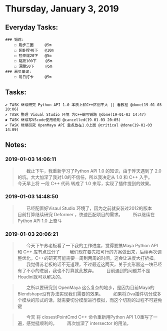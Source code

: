 # Thursday, January 3, 2019

## Everyday Tasks:
    ### 锻炼:
        ☐ 跑步三圈     @5m
        ☐ 俯卧撑40下   @10m
        ☐ 拉伸腿20下   @5m
        ☐ 跳跃100下    @5m
        ☐ 深蹲50下     @5m 
    ### 扇贝单词:
        ☐ 每日打卡     @5m

## Tasks:
    ✔ TASK 继续研究 Python API 1.0 本质上和C++区别不大 || 看教程 @done(19-01-03 20:06)
    ✔ TASK 整理 Visual Studio 环境 为C++编写铺路 @done(19-01-03 14:47)
    ✘ TASK 继续写VScode使用说明 @cancelled(19-01-03 20:05)
    ✔ TASK 继续研究 OpenMaya API 重点放在1.0上面 @critical @done(19-01-03 14:09)

## Notes:

### 2019-01-03 14:06:11
> &emsp;&emsp;截止下午，我重新学习了Python API 1.0 的知识，由于昨天遇到了 2.0 的坑。大大加深了我对1.0的不信任，所以我决定从 1.0 和 C++ 入手。
> &emsp;&emsp;今天早上将 一段 C++ 代码 转成了 1.0 来写，实现了插件提到的效果。

### 2019-01-03 14:48:50
> &emsp;&emsp;已经配置好Visaul Studio 环境了，因为之前就安装过2012的版本
> &emsp;&emsp;目前打算继续研究 Deformer ，快速匹配项目的需求。
> &emsp;&emsp;所以继续在 Python API 1.0 上奋斗

### 2019-01-03 20:06:21
> &emsp;&emsp;今天下午苏老板看了一下我的工作进度，觉得要搞Maya Python API 和 C++ 库有点过分了
> &emsp;&emsp;我们现在要先把可行的方案做出来，后续再次调整优化，C++的研究可能需要一周到两周的时间，这会让进度大打折扣。
> &emsp;&emsp;我觉得苏老板的话不无道理，不过最近这两天，关于变形器这一块已经有了不小的进展，我也不打算就此放弃。
> &emsp;&emsp;目前遇到的问题并不是Houdini就可以解决的。

> &emsp;&emsp;之所以要研究到 OpenMaya 这么复杂的地步，是因为目前Maya的Blendshape没有办法实现我们需要的效果。
> &emsp;&emsp;如果将Ziva插件切分成多个模块的形式的话，就需要切分模型进行模拟，而这个切割的过程不可避免键

> &emsp;&emsp;今天 将 closestPointCmd C++ 命令重新用Python API 1.0重写了一遍，感觉挺顺利的。
> &emsp;&emsp;再次加深了 intersector 的用法，
